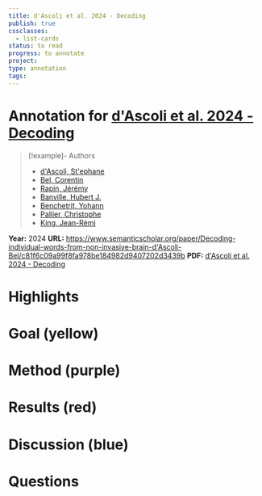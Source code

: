 ```yaml
---
title: d'Ascoli et al. 2024 - Decoding
publish: true
cssclasses:
  - list-cards
status: to read
progress: to annotate
project:
type: annotation
tags:
---
```

# Annotation for [d'Ascoli et al. 2024 - Decoding](Papers/References/d'Ascoli%20et%20al.%202024%20-%20Decoding)

> [!example]- Authors
> - [d'Ascoli, St'ephane](d'Ascoli%2C%20St'ephane)
> - [Bel, Corentin](Bel%2C%20Corentin)
> - [Rapin, Jérémy](Rapin%2C%20J%C3%A9r%C3%A9my)
> - [Banville, Hubert J.](Banville%2C%20Hubert%20J.)
> - [Benchetrit, Yohann](Benchetrit%2C%20Yohann)
> - [Pallier, Christophe](Pallier%2C%20Christophe)
> - [King, Jean-Rémi](King%2C%20Jean-R%C3%A9mi)

**Year:** 2024
**URL:** https://www.semanticscholar.org/paper/Decoding-individual-words-from-non-invasive-brain-d'Ascoli-Bel/c81f6c09a99f8fa978be184982d9407202d3439b
**PDF:** [d'Ascoli et al. 2024 - Decoding](Papers/PDFs/d'Ascoli%20et%20al.%202024%20-%20Decoding%20individual%20words%20from%20non-invasive%20brain%20recordings%20across%20723%20participants.pdf)

# Highlights


# Goal (yellow)


# Method (purple)


# Results (red)


# Discussion (blue)


# Questions

